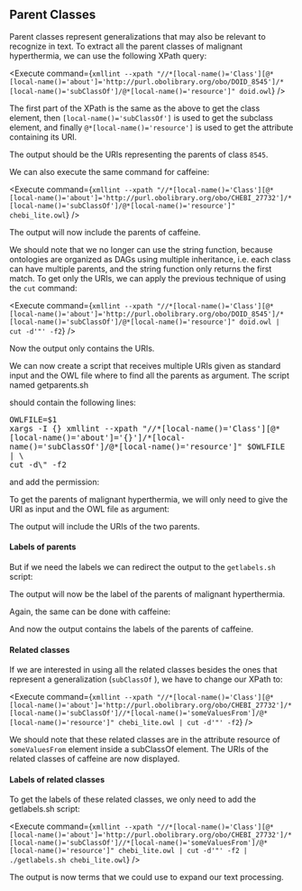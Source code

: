 <script>
import Execute from "$components/Execute.svelte";
</script>

## Parent Classes

Parent classes represent generalizations that may also be relevant to recognize in text. To extract all the parent classes of malignant hyperthermia, we can use the following XPath query:

<Execute command={`xmllint --xpath "//*[local-name()='Class'][@*[local-name()='about']='http://purl.obolibrary.org/obo/DOID_8545']/*[local-name()='subClassOf']/@*[local-name()='resource']" doid.owl`} />

The first part of the XPath is the same as the above to get the class element, then `[local-name()='subClassOf']` is used to get the subclass
element, and finally `@*[local-name()='resource']` is used to get the attribute containing its URI.

The output should be the URIs representing the parents of class `8545`.

We can also execute the same command for caffeine:

<Execute command={`xmllint --xpath "//*[local-name()='Class'][@*[local-name()='about']='http://purl.obolibrary.org/obo/CHEBI_27732']/*[local-name()='subClassOf']/@*[local-name()='resource']" chebi_lite.owl`} />

The output will now include the parents of caffeine.

We should note that we no longer can use the string function, because ontologies are organized as DAGs using multiple inheritance, i.e. each class can have multiple parents, and the string function only returns the first
match. To get only the URIs, we can apply the previous technique of using the `cut` command:

<Execute command={`xmllint --xpath "//*[local-name()='Class'][@*[local-name()='about']='http://purl.obolibrary.org/obo/DOID_8545']/*[local-name()='subClassOf']/@*[local-name()='resource']" doid.owl | cut -d'"' -f2`} />

Now the output only contains the URIs.

We can now create a script that receives multiple URIs given as standard input and the OWL file where to find all the parents as argument. The script named getparents.sh

<Execute command="nano getparents.sh" />

should contain the following lines:

<pre class="code border p-2" style="white-space: pre-wrap">
OWLFILE=$1
xargs -I &lcub;&rcub; xmllint --xpath "//*[local-name()='Class'][@*[local-name()='about']='&lcub;&rcub;']/*[local-name()='subClassOf']/@*[local-name()='resource']" $OWLFILE | \
cut -d\" -f2</pre>

and add the permission:

<Execute command="chmod u+x getparents.sh" />

To get the parents of malignant hyperthermia, we will only need to give the URI as input and the OWL file as argument:

<Execute command="echo 'http://purl.obolibrary.org/obo/DOID_8545' | ./getparents.sh doid.owl" />

The output will include the URIs of the two parents.

#### Labels of parents

But if we need the labels we can redirect the output to the `getlabels.sh` script:

<Execute command="echo 'http://purl.obolibrary.org/obo/DOID_8545' | ./getparents.sh doid.owl | ./getlabels.sh doid.owl" />

The output will now be the label of the parents of malignant hyperthermia.

Again, the same can be done with caffeine:

<Execute command="echo 'http://purl.obolibrary.org/obo/CHEBI_27732' | ./getparents.sh chebi_lite.owl | ./getlabels.sh chebi_lite.owl" />

And now the output contains the labels of the parents of caffeine.

#### Related classes

If we are interested in using all the related classes besides the ones that represent a generalization (`subClassOf` ), we have to change our XPath to:

<Execute command={`xmllint --xpath "//*[local-name()='Class'][@*[local-name()='about']='http://purl.obolibrary.org/obo/CHEBI_27732']/*[local-name()='subClassOf']//*[local-name()='someValuesFrom']/@*[local-name()='resource']" chebi_lite.owl | cut -d'"' -f2`} />

We should note that these related classes are in the attribute resource of `someValuesFrom` element inside a subClassOf element. The URIs of the related classes of caffeine are now displayed.

#### Labels of related classes

To get the labels of these related classes, we only need to add the getlabels.sh
script:

<Execute command={`xmllint --xpath "//*[local-name()='Class'][@*[local-name()='about']='http://purl.obolibrary.org/obo/CHEBI_27732']/*[local-name()='subClassOf']//*[local-name()='someValuesFrom']/@*[local-name()='resource']" chebi_lite.owl | cut -d'"' -f2 | ./getlabels.sh chebi_lite.owl`} />

The output is now terms that we could use to expand our text processing.
